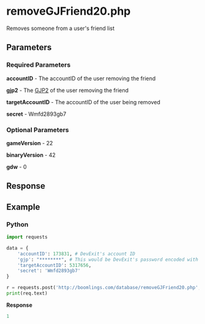 # removeGJFriend20.php

Removes someone from a user's friend list

## Parameters

### Required Parameters

**accountID** - The accountID of the user removing the friend

**gjp2** - The [GJP2](/topics/encryption/gjp.md) of the user removing the friend

**targetAccountID** - The accountID of the user being removed

**secret** - Wmfd2893gb7

### Optional Parameters

**gameVersion** - 22

**binaryVersion** - 42

**gdw** - 0

## Response



## Example

<!-- tabs:start -->

### **Python**

```py
import requests

data = {
    'accountID': 173831, # DevExit's account ID
    'gjp': "********", # This would be DevExit's password encoded with GJP encryption
    'targetAccountID': 5317656,
    'secret': 'Wmfd2893gb7'
}

r = requests.post('http://boomlings.com/database/removeGJFriend20.php', data=data)
print(req.text)
```

**Response**
```py
1
```

<!-- tabs:end -->
